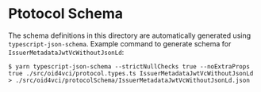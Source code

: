 # Ptotocol Schema

The schema definitions in this directory are automatically generated using `typescript-json-schema`.
Example command to generate schema for `IssuerMetadataJwtVcWithoutJsonLd`:

```
$ yarn typescript-json-schema --strictNullChecks true --noExtraProps true ./src/oid4vci/protocol.types.ts IssuerMetadataJwtVcWithoutJsonLd > ./src/oid4vci/protocolSchema/IssuerMetadataJwtVcWithoutJsonLd.json
```
